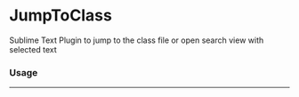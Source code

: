 JumpToClass
=============

Sublime Text Plugin to jump to the class file or open search view with selected text


### Usage
-----
